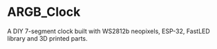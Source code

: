 # ARGB_Clock
A DIY 7-segment clock built with WS2812b neopixels, ESP-32, FastLED library and 3D printed parts. 

